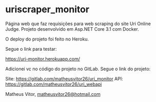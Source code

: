 # uriscraper_monitor
Página web que faz requisições para web scraping do site Uri Online Judge. Projeto desenvolvido em Asp.NET Core 3.1 com Docker.

O deploy do projeto foi feito no Heroku. 

Segue o link para testar: 

https://uri-monitor.herokuapp.com/


Adicionei vc no código do projeto no GitLab. Segue o link do projeto:

Site: https://gitlab.com/matheusvitor26/uri_monitor
API: https://gitlab.com/matheusvitor26/uri_webapi


Matheus Vitor, 
matheusvitor26@hotmail.com 
